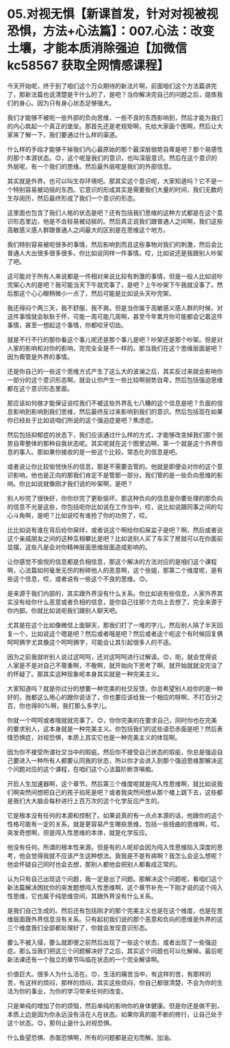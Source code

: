 # 05.对视无惧【新课首发，针对对视被视恐惧，方法+心法篇】：007.心法：改变土壤，才能本质消除强迫【加微信 kc58567 获取全网情感课程】

今天开始呢，终于到了咱们这个万众期待的新法片啊，前面咱们这个方法篇讲完了，那新法篇也说清楚是干什么的了，是吧？当你解决完自己的问题之后，提炼我们的身心。因为只有身心状态足够强大。

我们才能够不被呃一些外部的负向思维，一些不良的东西影响到，然后才能为我们的内心筑起一个真正的堡垒。那首先还是老规矩啊，先给大家画个图啊，然后让大家来了解一下，我们要通过什么样的渠道。

什么样的手段才能够干掉我们内心最原始的那个最深层弱势自卑是吧？那个易感性的那个本源状态。😊，这个呢是我们的意识，也叫深层意识。然后在这个意识的外层呢，有一个我们的思维。然后最外层呢是我们的外部信息。

其实就是外界。也可以叫生存环境吧。那其实这个意识呢，大家知道吗？它不是一个特别容易被动摇的东西。它意识的形成其实是需要我们大量的时间，我们无数的生存阅历，然后最终形成了我们一个意识的形态。

这里面也包含了我们人格的状态是吧？还有包括我们思维的这种方式都是在这个意识形态里边，他是不会轻易被动摇的。然后真正说我们跟普通人之间啊，我们这些高敏感义感人群跟普通人之间最大的区别是在思维这个地方。

我们特别容易被呃很多的事情，然后影响到而且这些事物对我们的刺激，然后会比普通人大出很多很多很多。你比如说同样一件事情。哎，比如说还是我跟别人吵架了吧。

这可能对于所有人来说都是一件相对来说比较有刺激的事情，但是一般人比如说吵完架心大的是吧？我可能当天下午就完事了，是吧？上午吵架下午我就没事了。然后那这个心心眼稍微小一点了，然后可能是比如说头天吵完架。

我还得闷个两三天，我不舒服，我不爽。但是当你属于高敏感义感人群的时候，对这件事情就会耿耿于怀，可能一周可能几周啊，甚至今年累月你可能都会记着这件事情，甚至一想起这个事情，你都咬牙切齿。

就是不行不行的那你看这个事儿呢还是那个事儿是吧？吵架还是那个吵架。但是对人家的影响和对你的影响，完完全全是不一样的。那当我们在这个思维层面是吧？因为甭管是外界的事情。

还是你自己的一些这个思维方式产生了这么大的波澜之后，其实反过来就会影响你一部分的这个意识形态啊，就会让你产生一些比较啊弱势自卑，然后包括强迫思维都在这个意识形态里面。

那应该如何做才能保证说哎我们不被这些外界乱七八糟的这个信息是吧？负面的信息影响到影响到我们思维，然后最终反过来影响到我们的意识。然后包括现在如果你已经处于比如说咱们所说的这个强迫症是吧？焦虑症。

然后包括抑郁症的状态下，我们应该通过什么样的方式，才能够改变掉我们那个弱势自卑整体的那种自我状态呢。其实呢就在这个图里边啊，第一个就是这个外界信息的事入。那如果你接收的是一些这个比较。常态化的信息是吧。

或者说让你比较愉悦快乐的信息，那是不需要去管的。他就是即便会对你的这个意识影响，他也是正向的那我们肯定不是管那一部分。我们管的是一些负向思维的影响。你比如说就像刚才我们说的吵架啊，是吧？

别人吵完了很快好，你你炒完了更耿愉坏。那这种负向的信息是你要处理的那负向的信息不光是这些，你包括呃你比如说在工作当中，哎，说比如说跟同事之间的勾心斗角啊，是吧？比如说哎有谁抢了你的功劳了，哎。

比比如说有谁在背后给你屎绊，或者说这个啊给你扣屎盆子是吧？啊，然后或者说这个亲戚朋友之间的这种互相攀比是吧？比如说别人买了车买了房就可以在你面前显摆，这些凡是会对你精神层面思维层面造成影响的。

让你感觉不愉悦的信息都是负相信息，那这个解决的方法对应的是咱们这个课程啊，心法篇如何毫发无伤的粉碎他人的恶意啊，这个张姐，那第二个维度呢，是有些这个信息，哎，或者说有一些这个不良的思维。😊。

是来源于我们内部的，其实跟外界没有什么关系。你比如说有些信息，人家外界其实没有给你什么恶意或者负相的信息，是你自己往那个方向上去想了，完全来源于你内部。你就比如说呃我们跟别人聊天吧。

尤其是在这个比如像微信上面聊天，那我们打了一堆的字儿，然后别人隔了半天回复一个，比如说这个嗯是吧？然后或者哦是吧？然后或者这个呃这个有时候回复俩呵呵俩字尤其像这个呵呵俩字，可能会让其引起很多人的不适。

因为之前我就听别人说过这呵呵，还对这呵呵进行过解读。😊，呃，就会觉得说人家是不是对自己不尊重啊，不敬啊，就开始向下思考了啊，就开始就就没完没了的怀疑了。那其实这种现象呢本身其实就是一种完美主义。

大家知道吗？就是你过分的想要一种完美的社交反馈，你总希望别人给你的是一种好的，我都这么用心的跟你说话了，你也要应该给我一个相应的呀啊，不打百分之百，你也得80%啊，我打那么多字儿。

你就一个呵呵或者哦就就完事了。😊，你你完美的在要求自己，同时你也在完美的要求别人，这本身就是一种完美主义。你包括我们的这些语恐赤面是吧？然后表情恐惧症，对视恐惧，本质上其实它也是一种完美主义的体现啊。

因为你不接受所谓社交当中的瑕疵。然后你不接受自己状态的瑕疵，你总是强迫自己要进入一种所有人都要认同我的状态，所以你才会进入到那个强迫思维那解决这个问题对应的这个课程，在咱们这个心法篇阶断贪嗔痴。

开启人生加速器啊，这个章节。然后第三个维度呢就是闯入性思维啊，就比如说我们啊突然间想把自己的孩子掐死是吧？或者我突然间想从那个楼上跳下去，这些都是我们大大脑会每秒进行上百万次的这个化学反应产生的。

它是根本没有任何的本源和控制了。如果说真的有一点点本源的话，他跟你的这个性格可能有一定的关系，就是更容易产生哪些思维，包括一些扭曲的思维啊，哎，突发奇想啊，但是闯入性思维的本体，就是化学反应。

他没有任何。所谓的根本性来源。但是有的人呢却会因为闯入性思维陷入深度的思考，他会觉得我就不应该产生这种想法。我我是不是有病啊？我怎么会这么想呢？他会怀疑自己同时也会去想，那别人都他会把别人都看成正常的。

认为只有自己出现这个问题，我一定是出了问题。那解决这个问题呢，看咱们这个新法篇解决困扰你的突发题想闯入性思维啊，这个章节补充一下刚才说的这个闯入性思维，它也属于纯思维空间，其跟外界没有什么关系。

是我们自己生成的。然后还有包括刚才的那个完美主义也是在这个维度，也是在思维层面跟外界信息没有关系。只有起初我们说的那个恶意和负向的思维是外界的这三个维度我们全部都处理好了，你就会发现意识形态。

要么不被入侵，要么就即便之前然后出现了一些这个状态，或者出现了一些强迫症。那么当我们把这三个问题解决好了之后，其实这个问题也可以化解掉。最后呢新法课还有一个独立的章节叫临在状态的一个完全解读啊。

价值巨大。很多人为什么活在。😊，生活的痛苦当中，有这样的苦，有那样的苦，有这样的烦闷，那样的烦闷，其实这些烦闷，你自己都很清楚，不会为你的生活为你的事业，为你的学习带来任何的改变。

只是单纯的增加了你的烦恼，然后单纯的影响你的身体健康。但是你还是做不到，本质上边是因为你永远没有活在人在状态。如果你真的能不断的修行，让自己处于这个状态。😊，那何止是什么对视恐惧。

什么鱼望恐惧、赤面恐惧啊，所有的问题都是迎刃而解。加油。